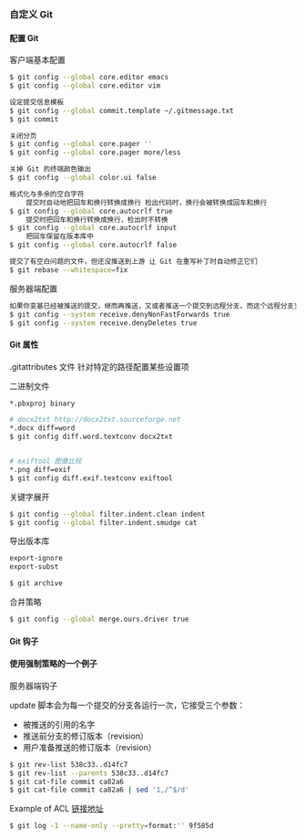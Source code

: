 ### 自定义 Git

#### 配置 Git

客户端基本配置
```bash
$ git config --global core.editor emacs
$ git config --global core.editor vim

设定提交信息模板
$ git config --global commit.template ~/.gitmessage.txt
$ git commit

关闭分页
$ git config --global core.pager ''
$ git config --global core.pager more/less

关掉 Git 的终端颜色输出
$ git config --global color.ui false

格式化与多余的空白字符
    提交时自动地把回车和换行转换成换行 检出代码时，换行会被转换成回车和换行
$ git config --global core.autocrlf true
    提交时把回车和换行转换成换行，检出时不转换
$ git config --global core.autocrlf input
    把回车保留在版本库中
$ git config --global core.autocrlf false

提交了有空白问题的文件，但还没推送到上游 让 Git 在重写补丁时自动修正它们
$ git rebase --whitespace=fix
```

服务器端配置

```bash
如果你变基已经被推送的提交，继而再推送，又或者推送一个提交到远程分支，而这个远程分支当前指向的提交不在该提交的历史中，这样的推送会被拒绝。
$ git config --system receive.denyNonFastForwards true
$ git config --system receive.denyDeletes true
```

#### Git 属性

.gitattributes 文件 针对特定的路径配置某些设置项

二进制文件

```bash
*.pbxproj binary

# docx2txt http://docx2txt.sourceforge.net
*.docx diff=word
$ git config diff.word.textconv docx2txt


# exiftool 图像比较
*.png diff=exif
$ git config diff.exif.textconv exiftool
```

关键字展开

```bash
$ git config --global filter.indent.clean indent
$ git config --global filter.indent.smudge cat
```

导出版本库

```bash
export-ignore
export-subst

$ git archive
```

合并策略

```bash
$ git config --global merge.ours.driver true
```

#### Git 钩子

#### 使用强制策略的一个例子

服务器端钩子

update 脚本会为每一个提交的分支各运行一次，它接受三个参数：
+ 被推送的引用的名字
+ 推送前分支的修订版本（revision）
+ 用户准备推送的修订版本（revision）

```bash
$ git rev-list 538c33..d14fc7
$ git rev-list --parents 538c33..d14fc7
$ git cat-file commit ca82a6
$ git cat-file commit ca82a6 | sed '1,/^$/d'
```

Example of ACL [链接地址](https://git-scm.com/book/en/v2/Customizing-Git-An-Example-Git-Enforced-Policy)

```bash
$ git log -1 --name-only --pretty=format:'' 9f585d
```